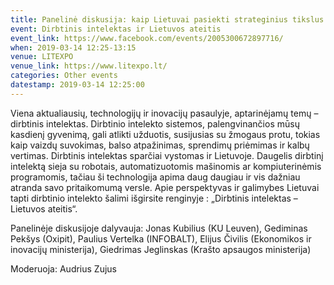 ```yaml
---
title: Panelinė diskusija: kaip Lietuvai pasiekti strateginius tikslus dirbtinio intelekto srityje?
event: Dirbtinis intelektas ir Lietuvos ateitis
event_link: https://www.facebook.com/events/2005300672897716/
when: 2019-03-14 12:25-13:15
venue: LITEXPO
venue_link: https://www.litexpo.lt/
categories: Other events
datestamp: 2019-03-14 12:25:00
---
```


Viena aktualiausių, technologijų ir inovacijų pasaulyje, aptarinėjamų temų – dirbtinis intelektas. Dirbtinio intelekto sistemos, palengvinančios mūsų kasdienį gyvenimą, gali atlikti užduotis, susijusias su žmogaus protu, tokias kaip vaizdų suvokimas, balso atpažinimas, sprendimų priėmimas ir kalbų vertimas. Dirbtinis intelektas sparčiai vystomas ir Lietuvoje. Daugelis dirbtinį intelektą sieja su robotais, automatizuotomis mašinomis ar kompiuterinėmis programomis, tačiau ši technologija apima daug daugiau ir vis dažniau atranda savo pritaikomumą versle. Apie perspektyvas ir galimybes Lietuvai tapti dirbtinio intelekto šalimi išgirsite renginyje : „Dirbtinis intelektas – Lietuvos ateitis“.

Panelinėje diskusijoje dalyvauja: Jonas Kubilius (KU Leuven), Gediminas Pekšys (Oxipit), Paulius Vertelka (INFOBALT), Elijus Čivilis (Ekonomikos ir inovacijų ministerija), Giedrimas Jeglinskas (Krašto apsaugos ministerija)

Moderuoja: Audrius Zujus